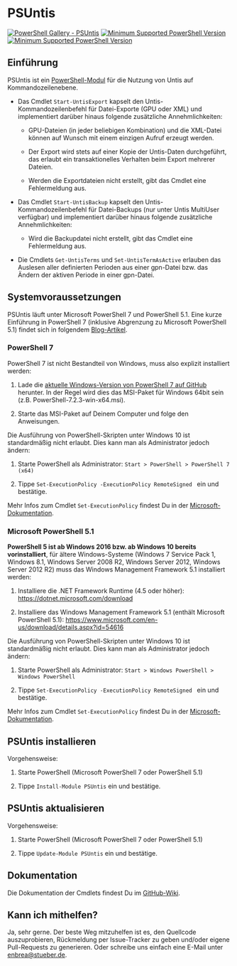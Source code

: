 # PSUntis

[![PowerShell Gallery - PSUntis](https://img.shields.io/badge/PowerShell%20Gallery-PsUntis-blue.svg)](https://www.powershellgallery.com/packages/PsUntis)
[![Minimum Supported PowerShell Version](https://img.shields.io/badge/PowerShell-7-blue.svg)](https://github.com/enbrea/psuntis)
[![Minimum Supported PowerShell Version](https://img.shields.io/badge/PowerShell-5.1-blue.svg)](https://github.com/enbrea/psuntis)

## Einführung

PSUntis ist ein [PowerShell-Modul](https://www.powershellgallery.com/packages/PsUntis) für die Nutzung von Untis auf Kommandozeilenebene. 

+ Das Cmdlet `Start-UntisExport` kapselt den Untis-Kommandozeilenbefehl für Datei-Exporte (GPU oder XML) und implementiert darüber hinaus folgende zusätzliche Annehmlichkeiten:

	+ GPU-Dateien (in jeder beliebigen Kombination) und die XML-Datei können auf Wunsch mit einem einzigen Aufruf erzeugt werden. 
	
	+ Der Export wird stets auf einer Kopie der Untis-Daten durchgeführt, das erlaubt ein transaktionelles Verhalten beim Export mehrerer Dateien.
	
	+ Werden die Exportdateien nicht erstellt, gibt das Cmdlet eine Fehlermeldung aus.

+ Das Cmdlet `Start-UntisBackup` kapselt den Untis-Kommandozeilenbefehl für Datei-Backups (nur unter Untis MultiUser verfügbar) und implementiert darüber hinaus folgende zusätzliche Annehmlichkeiten:

	+ Wird die Backupdatei nicht erstellt, gibt das Cmdlet eine Fehlermeldung aus.

+ Die Cmdlets `Get-UntisTerms` und `Set-UntisTermAsActive` erlauben das Auslesen aller definierten Perioden aus einer gpn-Datei bzw. das Ändern der aktiven Periode in einer gpn-Datei.

## Systemvoraussetzungen

PSUntis läuft unter Microsoft PowerShell 7 und PowerShell 5.1. Eine kurze Einführung in PowerShell 7 (inklusive Abgrenzung zu Microsoft PowerShell 5.1) findet sich in folgendem [Blog-Artikel](https://blog.stueber.de/posts/powershell7-unter-windows-10/).

### PowerShell 7

PowerShell 7 ist nicht Bestandteil von Windows, muss also explizit installiert werden:

1. Lade die [aktuelle Windows-Version von PowerShell 7 auf GitHub](https://github.com/PowerShell/PowerShell/releases) herunter. In der Regel wird dies das MSI-Paket für Windows 64bit sein (z.B. PowerShell-7.2.3-win-x64.msi).

2. Starte das MSI-Paket auf Deinem Computer und folge den Anweisungen.

Die Ausführung von PowerShell-Skripten unter Windows 10 ist standardmäßig nicht erlaubt. Dies kann man als Administrator jedoch ändern:

1. Starte PowerShell als Administrator: `Start > PowerShell > PowerShell 7 (x64)`

2. Tippe `Set-ExecutionPolicy -ExecutionPolicy RemoteSigned ` ein und bestätige.

Mehr Infos zum Cmdlet `Set-ExecutionPolicy` findest Du in der [Microsoft-Dokumentation](https://docs.microsoft.com/en-us/powershell/module/microsoft.powershell.security/set-executionpolicy).

### Microsoft PowerShell 5.1

**PowerShell 5 ist ab Windows 2016 bzw. ab Windows 10 bereits vorinstalliert**, für ältere Windows-Systeme (Windows 7 Service Pack 1, Windows 8.1, Windows Server 2008 R2, Windows Server 2012, Windows Server 2012 R2) muss das Windows Management Framework 5.1 installiert werden:

1. Installiere die .NET Framework Runtime (4.5 oder höher): https://dotnet.microsoft.com/download

2. Installiere das Windows Management Framework 5.1 (enthält Microsoft PowerShell 5.1): https://www.microsoft.com/en-us/download/details.aspx?id=54616

Die Ausführung von PowerShell-Skripten unter Windows 10 ist standardmäßig nicht erlaubt. Dies kann man als Administrator jedoch ändern:

1. Starte PowerShell als Administrator: `Start > Windows PowerShell > Windows PowerShell`

2. Tippe `Set-ExecutionPolicy -ExecutionPolicy RemoteSigned ` ein und bestätige.

Mehr Infos zum Cmdlet `Set-ExecutionPolicy` findest Du in der [Microsoft-Dokumentation](https://docs.microsoft.com/en-us/powershell/module/microsoft.powershell.security/set-executionpolicy?view=powershell-5.1).

## PSUntis installieren

Vorgehensweise:

1. Starte PowerShell (Microsoft PowerShell 7 oder PowerShell 5.1)

2. Tippe `Install-Module PSUntis` ein und bestätige.

## PSUntis aktualisieren

Vorgehensweise:

1. Starte PowerShell (Microsoft PowerShell 7 oder PowerShell 5.1)

2. Tippe `Update-Module PSUntis` ein und bestätige.

## Dokumentation

Die Dokumentation der Cmdlets findest Du im [GitHub-Wiki](https://github.com/enbrea/psuntis/wiki).

## Kann ich mithelfen?

Ja, sehr gerne. Der beste Weg mitzuhelfen ist es, den Quellcode auszuprobieren, Rückmeldung per Issue-Tracker zu geben und/oder eigene Pull-Requests zu generieren. Oder schreibe uns einfach eine E-Mail unter enbrea@stueber.de.
